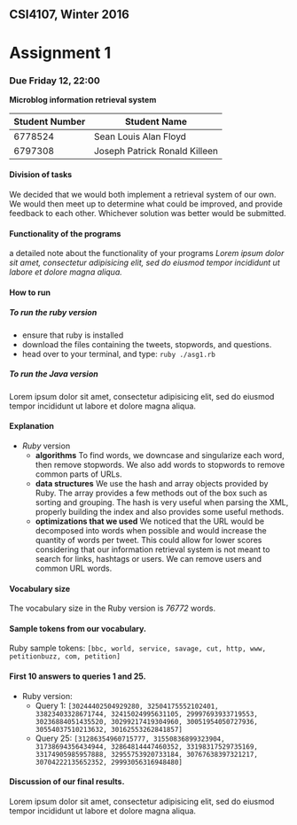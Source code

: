 ## CSI4107, Winter 2016
# Assignment 1
### Due Friday 12, 22:00
**Microblog information retrieval system**

|Student Number|Student Name|
|---|---|
|6778524|Sean Louis Alan Floyd|
|6797308|Joseph Patrick Ronald Killeen|

#### Division of tasks

We decided that we would both implement a retrieval system of our own. We would then meet up to determine what could be improved, and provide feedback to each other. Whichever solution was better would be submitted.

#### Functionality of the programs
a detailed note about the functionality of your programs
_Lorem ipsum dolor sit amet, consectetur adipisicing elit, sed do eiusmod
tempor incididunt ut labore et dolore magna aliqua._

#### How to run

##### To run the ruby version

+ ensure that ruby is installed
+ download the files containing the tweets, stopwords, and questions.
+ head over to your terminal, and type: `ruby ./asg1.rb`

##### To run the Java version
Lorem ipsum dolor sit amet, consectetur adipisicing elit, sed do eiusmod tempor incididunt ut labore et dolore magna aliqua.

#### Explanation
+ _Ruby_ version
  + **algorithms**
  To find words, we downcase and singularize each word, then remove stopwords. We also add words to stopwords to remove common parts of URLs.
  + **data structures**
  We use the hash and array objects provided by Ruby. The array provides a few methods out of the box such as sorting and grouping. The hash is very useful when parsing the XML, properly building the index and also provides some useful methods.
  + **optimizations that we used**
  We noticed that the URL would be decomposed into words when possible and would increase the quantity of words per tweet. This could allow for lower scores considering that our information retrieval system is not meant to search for links, hashtags or users. We can remove users and common URL words.

#### Vocabulary size
The vocabulary size in the Ruby version is _76772_ words.

#### Sample tokens from our vocabulary.
Ruby sample tokens: `[bbc, world, service, savage, cut, http, www, petitionbuzz, com, petition]`

#### First 10 answers to queries 1 and 25.
- Ruby version:
  - Query 1: `[30244402504929280, 32504175552102401, 33823403328671744, 32415024995631105, 29997693933719553, 30236884051435520, 30299217419304960, 30051954050727936, 30554037510213632, 30162553262841857]`
  - Query 25: `[31286354960715777, 31550836899323904, 31738694356434944, 32864814447460352, 33198317529735169, 33174905985957888, 32955753920733184, 30767638397321217, 30704222135652352, 29993056316948480]`

#### Discussion of our final results.
 Lorem ipsum dolor sit amet, consectetur adipisicing elit, sed do eiusmod tempor incididunt ut labore et dolore magna aliqua.

